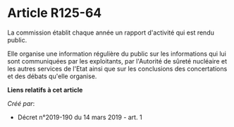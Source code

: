 # Article R125-64

La commission établit chaque année un rapport d'activité qui est rendu public.

Elle organise une information régulière du public sur les informations qui lui sont communiquées par les exploitants, par
l'Autorité de sûreté nucléaire et les autres services de l'Etat ainsi que sur les conclusions des concertations et des débats
qu'elle organise.

**Liens relatifs à cet article**

_Créé par_:

  - Décret n°2019-190 du 14 mars 2019 - art. 1
